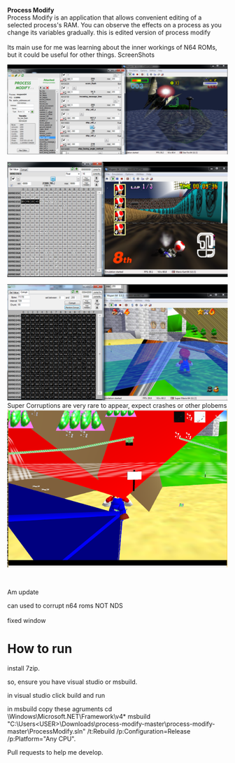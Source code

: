 **Process Modify**
<br>
Process Modify is an application that allows convenient editing of a selected process's RAM.  You can observe the effects on a
process as you change its variables gradually.
this is edited version of process modify
<br><br>
Its main use for me was learning about the inner workings of N64 ROMs, but it could be useful for other things.
ScreenShots

![Alt text](SCREENSHOTS/pm0.png?raw=true "Screenshot 1")<br>

![Alt text](SCREENSHOTS/pm2.png?raw=true "Screenshot 2")<br>

![Alt text](SCREENSHOTS/pm3.png?raw=true "Screenshot 3")
Super Corruptions are very rare to appear, expect crashes or other plobems
![Alt text](SCREENSHOTS/SuperCorruptingX5937X.PNG?raw=true "Super Corrupting X95486")

<br>

Am update

can used to corrupt n64 roms NOT NDS
<br><br>
fixed window
# How to run
install 7zip.

so, ensure you have visual studio or msbuild.

in visual studio click build and run

in msbuild copy these agruments
cd \Windows\Microsoft.NET\Framework\v4*
msbuild "C:\Users\<USER>\Downloads\process-modify-master\process-modify-master\ProcessModify.sln" /t:Rebuild /p:Configuration=Release /p:Platform="Any CPU".

Pull requests to help me develop.
